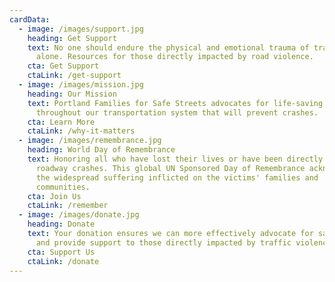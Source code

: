 ```yaml
---
cardData:
  - image: /images/support.jpg
    heading: Get Support
    text: No one should endure the physical and emotional trauma of traffic violence
      alone. Resources for those directly impacted by road violence.
    cta: Get Support
    ctaLink: /get-support
  - image: /images/mission.jpg
    heading: Our Mission
    text: Portland Families for Safe Streets advocates for life-saving changes
      throughout our transportation system that will prevent crashes.
    cta: Learn More
    ctaLink: /why-it-matters
  - image: /images/remembrance.jpg
    heading: World Day of Remembrance
    text: Honoring all who have lost their lives or have been directly impacted by
      roadway crashes. This global UN Sponsored Day of Remembrance acknowledges
      the widespread suffering inflicted on the victims' families and
      communities.
    cta: Join Us
    ctaLink: /remember
  - image: /images/donate.jpg
    heading: Donate
    text: Your donation ensures we can more effectively advocate for safe streets
      and provide support to those directly impacted by traffic violence.
    cta: Support Us
    ctaLink: /donate
---
```

